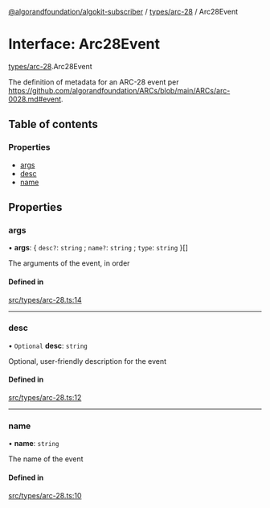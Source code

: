 [@algorandfoundation/algokit-subscriber](../README.md) / [types/arc-28](../modules/types_arc_28.md) / Arc28Event

# Interface: Arc28Event

[types/arc-28](../modules/types_arc_28.md).Arc28Event

The definition of metadata for an ARC-28 event per https://github.com/algorandfoundation/ARCs/blob/main/ARCs/arc-0028.md#event.

## Table of contents

### Properties

- [args](types_arc_28.Arc28Event.md#args)
- [desc](types_arc_28.Arc28Event.md#desc)
- [name](types_arc_28.Arc28Event.md#name)

## Properties

### args

• **args**: \{ `desc?`: `string` ; `name?`: `string` ; `type`: `string`  }[]

The arguments of the event, in order

#### Defined in

[src/types/arc-28.ts:14](https://github.com/algorandfoundation/algokit-subscriber-ts/blob/main/src/types/arc-28.ts#L14)

___

### desc

• `Optional` **desc**: `string`

Optional, user-friendly description for the event

#### Defined in

[src/types/arc-28.ts:12](https://github.com/algorandfoundation/algokit-subscriber-ts/blob/main/src/types/arc-28.ts#L12)

___

### name

• **name**: `string`

The name of the event

#### Defined in

[src/types/arc-28.ts:10](https://github.com/algorandfoundation/algokit-subscriber-ts/blob/main/src/types/arc-28.ts#L10)
